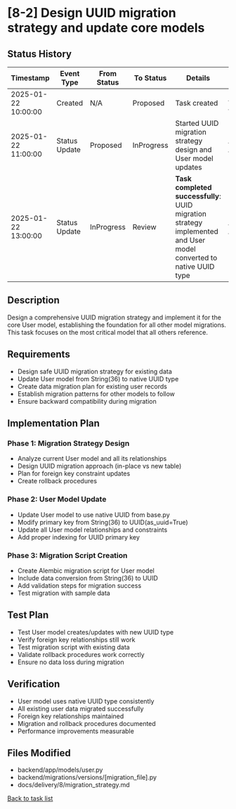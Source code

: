 # [8-2] Design UUID migration strategy and update core models

## Status History

| Timestamp | Event Type | From Status | To Status | Details | User |
|-----------|------------|-------------|-----------|---------|------|
| 2025-01-22 10:00:00 | Created | N/A | Proposed | Task created | AI Agent |
| 2025-01-22 11:00:00 | Status Update | Proposed | InProgress | Started UUID migration strategy design and User model updates | AI Agent |
| 2025-01-22 13:00:00 | Status Update | InProgress | Review | **Task completed successfully**: UUID migration strategy implemented and User model converted to native UUID type | AI Agent |

## Description

Design a comprehensive UUID migration strategy and implement it for the core User model, establishing the foundation for all other model migrations. This task focuses on the most critical model that all others reference.

## Requirements

- Design safe UUID migration strategy for existing data
- Update User model from String(36) to native UUID type
- Create data migration plan for existing user records
- Establish migration patterns for other models to follow
- Ensure backward compatibility during migration

## Implementation Plan

### Phase 1: Migration Strategy Design
- Analyze current User model and all its relationships
- Design UUID migration approach (in-place vs new table)
- Plan for foreign key constraint updates
- Create rollback procedures

### Phase 2: User Model Update
- Update User model to use native UUID from base.py
- Modify primary key from String(36) to UUID(as_uuid=True)
- Update all User model relationships and constraints
- Add proper indexing for UUID primary key

### Phase 3: Migration Script Creation
- Create Alembic migration script for User model
- Include data conversion from String(36) to UUID
- Add validation steps for migration success
- Test migration with sample data

## Test Plan

- Test User model creates/updates with new UUID type
- Verify foreign key relationships still work
- Test migration script with existing data
- Validate rollback procedures work correctly
- Ensure no data loss during migration

## Verification

- User model uses native UUID type consistently
- All existing user data migrated successfully
- Foreign key relationships maintained
- Migration and rollback procedures documented
- Performance improvements measurable

## Files Modified

- backend/app/models/user.py
- backend/migrations/versions/[migration_file].py
- docs/delivery/8/migration_strategy.md

[Back to task list](./tasks.md) 